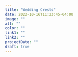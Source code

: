 ```yaml
---
title: "Wedding Crests"
date: 2022-10-16T11:23:45-04:00
image: ""
alt: ""
color: ""
link1: ""
link2: ""
projectDate: ""
draft: true
---
```

